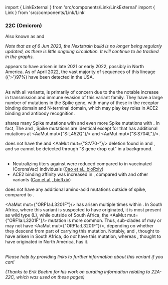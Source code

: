 import { LinkExternal } from 'src/components/Link/LinkExternal'
import { Link } from 'src/components/Link/Link'



<MdxContent filepath="VoCHeader.md'" />

### 22C (Omicron)
Also known as <VarOrLin name="22C (Omicron)" invert={true}/> and <Who name="Omicron" />

_Note that as of 6 Jun 2023, the Nextstrain build is no longer being regularly updated, as there is little ongoing circulation. It will continue to be tracked in the graphs._

<MdxContent filepath="OmicronHeader.md'" />

<VarOrLin name="22C (Omicron)"/> appears to have arisen in late 2021 or early 2022, possibly in North America. As of April 2022, the vast majority of sequences of this lineage ({'>'}97%) have been detected in the USA.
<br/><br/>

As with all <Who name="Omicron" /> variants, <VarOrLin name="22C (Omicron)" prefix=""/> is primarily of concern due to the the notable increase in transmission and immune evasion of this variant family. They have a large number of mutations in the Spike gene, with many of these in the receptor binding domain and N-terminal domain, which may play key roles in ACE2 binding and antibody recognition.
<br/>

<VarOrLin name="22C (Omicron)" prefix=""/> shares many Spike mutations with <VarOrLin name="21K (Omicron)" prefix=""/> and even more Spike mutations with <VarOrLin name="21L (Omicron)" prefix=""/>. In fact, The <VarOrLin name="21L (Omicron)" prefix=""/> and <VarOrLin name="22C (Omicron)" prefix=""/>, Spike mutations are identical except for that <VarOrLin name="22C (Omicron)" prefix=""/> has additional mutations at <AaMut mut={"S:L452Q"}/> and <AaMut mut={"S:S704L"}/>.
<br/>

<VarOrLin name="21L (Omicron)" prefix=""/> does not have the <Mut name="S:H69-"/> and <AaMut mut={"S:V70-"}/> deletion found in <VarOrLin name="22A (Omicron)" prefix=""/> and <VarOrLin name="22B (Omicron)" prefix=""/>, and so cannot be detected through "S gene drop out" in a <VarOrLin name="21L (Omicron)" prefix=""/> background.
<br/><br/>

- Neutralizing titers against <VarOrLin name="22C (Omicron)" prefix=""/> were reduced compared to <VarOrLin name="21L (Omicron)" prefix=""/> in vaccinated (CoronaVac) individuals ([Cao et al., bioRxiv](https://www.biorxiv.org/content/10.1101/2022.04.30.489997v1))
- ACE2 binding affinity was increased in <VarOrLin name="22C (Omicron)" prefix=""/>, compared with <VarOrLin name="21K (Omicron)" prefix=""/> and other <WhoBadge name="Omicron" /> variants ([Cao et al., bioRxiv](https://www.biorxiv.org/content/10.1101/2022.04.30.489997v1))

<VarOrLin name="22C (Omicron)" prefix=""/> does not have any additional amino-acid mutations outside of spike, compared to <VarOrLin name="21L (Omicron)" prefix=""/>.

<AaMut mut={"ORF1a:L3201F"}/> has arisen multiple times within <VarOrLin name="21L (Omicron)" prefix=""/>. In South Africa, where this variant is suspected to have originated, it is most present as wild type (L), while outside of South Africa, the <AaMut mut={"ORF1a:L3201F"}/> mutation is more common. Thus, sub-clades of <VarOrLin name="21L (Omicron)" prefix=""/> may or may not have <AaMut mut={"ORF1a:L3201F"}/>, depending on whether they descend from part of <VarOrLin name="21L (Omicron)" prefix=""/> carrying this mutation. Notably, <VarOrLin name="22A (Omicron)" prefix=""/> and <VarOrLin name="22B (Omicron)" prefix=""/>, thought to have arisen in South Africa, do <i>not</i> have this mutation, whereas <VarOrLin name="22C (Omicron)" prefix=""/>, thought to have originated in North America, has it.
<br/><br/>

_Please help by providing links to further information about this variant if you can!_

_(Thanks to Erik Boehm for his work on curating information relating to 22A-22C, which was used on these pages)_
